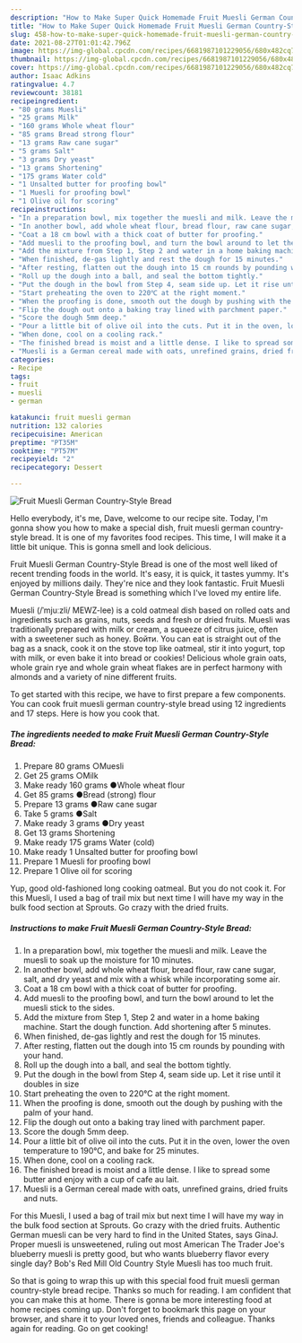 ```yaml
---
description: "How to Make Super Quick Homemade Fruit Muesli German Country-Style Bread"
title: "How to Make Super Quick Homemade Fruit Muesli German Country-Style Bread"
slug: 458-how-to-make-super-quick-homemade-fruit-muesli-german-country-style-bread
date: 2021-08-27T01:01:42.796Z
image: https://img-global.cpcdn.com/recipes/6681987101229056/680x482cq70/fruit-muesli-german-country-style-bread-recipe-main-photo.jpg
thumbnail: https://img-global.cpcdn.com/recipes/6681987101229056/680x482cq70/fruit-muesli-german-country-style-bread-recipe-main-photo.jpg
cover: https://img-global.cpcdn.com/recipes/6681987101229056/680x482cq70/fruit-muesli-german-country-style-bread-recipe-main-photo.jpg
author: Isaac Adkins
ratingvalue: 4.7
reviewcount: 38181
recipeingredient:
- "80 grams Muesli"
- "25 grams Milk"
- "160 grams Whole wheat flour"
- "85 grams Bread strong flour"
- "13 grams Raw cane sugar"
- "5 grams Salt"
- "3 grams Dry yeast"
- "13 grams Shortening"
- "175 grams Water cold"
- "1 Unsalted butter for proofing bowl"
- "1 Muesli for proofing bowl"
- "1 Olive oil for scoring"
recipeinstructions:
- "In a preparation bowl, mix together the muesli and milk. Leave the muesli to soak up the moisture for 10 minutes."
- "In another bowl, add whole wheat flour, bread flour, raw cane sugar, salt, and dry yeast and mix with a whisk while incorporating some air."
- "Coat a 18 cm bowl with a thick coat of butter for proofing."
- "Add muesli to the proofing bowl, and turn the bowl around to let the muesli stick to the sides."
- "Add the mixture from Step 1, Step 2 and water in a home baking machine. Start the dough function. Add shortening after 5 minutes."
- "When finished, de-gas lightly and rest the dough for 15 minutes."
- "After resting, flatten out the dough into 15 cm rounds by pounding with your hand."
- "Roll up the dough into a ball, and seal the bottom tightly."
- "Put the dough in the bowl from Step 4, seam side up. Let it rise until it doubles in size"
- "Start preheating the oven to 220℃ at the right moment."
- "When the proofing is done, smooth out the dough by pushing with the palm of your hand."
- "Flip the dough out onto a baking tray lined with parchment paper."
- "Score the dough 5mm deep."
- "Pour a little bit of olive oil into the cuts. Put it in the oven, lower the oven temperature to 190℃, and bake for 25 minutes."
- "When done, cool on a cooling rack."
- "The finished bread is moist and a little dense. I like to spread some butter and enjoy with a cup of cafe au lait."
- "Muesli is a German cereal made with oats, unrefined grains, dried fruits and nuts."
categories:
- Recipe
tags:
- fruit
- muesli
- german

katakunci: fruit muesli german 
nutrition: 132 calories
recipecuisine: American
preptime: "PT35M"
cooktime: "PT57M"
recipeyield: "2"
recipecategory: Dessert

---
```



![Fruit Muesli German Country-Style Bread](https://img-global.cpcdn.com/recipes/6681987101229056/680x482cq70/fruit-muesli-german-country-style-bread-recipe-main-photo.jpg)

Hello everybody, it's me, Dave, welcome to our recipe site. Today, I'm gonna show you how to make a special dish, fruit muesli german country-style bread. It is one of my favorites food recipes. This time, I will make it a little bit unique. This is gonna smell and look delicious.

Fruit Muesli German Country-Style Bread is one of the most well liked of recent trending foods in the world. It's easy, it is quick, it tastes yummy. It's enjoyed by millions daily. They're nice and they look fantastic. Fruit Muesli German Country-Style Bread is something which I've loved my entire life.

Muesli (/ˈmjuːzli/ MEWZ-lee) is a cold oatmeal dish based on rolled oats and ingredients such as grains, nuts, seeds and fresh or dried fruits. Muesli was traditionally prepared with milk or cream, a squeeze of citrus juice, often with a sweetener such as honey. Войти. You can eat is straight out of the bag as a snack, cook it on the stove top like oatmeal, stir it into yogurt, top with milk, or even bake it into bread or cookies! Delicious whole grain oats, whole grain rye and whole grain wheat flakes are in perfect harmony with almonds and a variety of nine different fruits.


To get started with this recipe, we have to first prepare a few components. You can cook fruit muesli german country-style bread using 12 ingredients and 17 steps. Here is how you cook that.

<!--inarticleads1-->

##### The ingredients needed to make Fruit Muesli German Country-Style Bread:

1. Prepare 80 grams ○Muesli
1. Get 25 grams ○Milk
1. Make ready 160 grams ●Whole wheat flour
1. Get 85 grams ●Bread (strong) flour
1. Prepare 13 grams ●Raw cane sugar
1. Take 5 grams ●Salt
1. Make ready 3 grams ●Dry yeast
1. Get 13 grams Shortening
1. Make ready 175 grams Water (cold)
1. Make ready 1 Unsalted butter for proofing bowl
1. Prepare 1 Muesli for proofing bowl
1. Prepare 1 Olive oil for scoring


Yup, good old-fashioned long cooking oatmeal. But you do not cook it. For this Muesli, I used a bag of trail mix but next time I will have my way in the bulk food section at Sprouts. Go crazy with the dried fruits. 

<!--inarticleads2-->

##### Instructions to make Fruit Muesli German Country-Style Bread:

1. In a preparation bowl, mix together the muesli and milk. Leave the muesli to soak up the moisture for 10 minutes.
1. In another bowl, add whole wheat flour, bread flour, raw cane sugar, salt, and dry yeast and mix with a whisk while incorporating some air.
1. Coat a 18 cm bowl with a thick coat of butter for proofing.
1. Add muesli to the proofing bowl, and turn the bowl around to let the muesli stick to the sides.
1. Add the mixture from Step 1, Step 2 and water in a home baking machine. Start the dough function. Add shortening after 5 minutes.
1. When finished, de-gas lightly and rest the dough for 15 minutes.
1. After resting, flatten out the dough into 15 cm rounds by pounding with your hand.
1. Roll up the dough into a ball, and seal the bottom tightly.
1. Put the dough in the bowl from Step 4, seam side up. Let it rise until it doubles in size
1. Start preheating the oven to 220℃ at the right moment.
1. When the proofing is done, smooth out the dough by pushing with the palm of your hand.
1. Flip the dough out onto a baking tray lined with parchment paper.
1. Score the dough 5mm deep.
1. Pour a little bit of olive oil into the cuts. Put it in the oven, lower the oven temperature to 190℃, and bake for 25 minutes.
1. When done, cool on a cooling rack.
1. The finished bread is moist and a little dense. I like to spread some butter and enjoy with a cup of cafe au lait.
1. Muesli is a German cereal made with oats, unrefined grains, dried fruits and nuts.


For this Muesli, I used a bag of trail mix but next time I will have my way in the bulk food section at Sprouts. Go crazy with the dried fruits. Authentic German muesli can be very hard to find in the United States, says GinaJ. Proper muesli is unsweetened, ruling out most American The Trader Joe&#39;s blueberry muesli is pretty good, but who wants blueberry flavor every single day? Bob&#39;s Red Mill Old Country Style Muesli has too much fruit. 

So that is going to wrap this up with this special food fruit muesli german country-style bread recipe. Thanks so much for reading. I am confident that you can make this at home. There is gonna be more interesting food at home recipes coming up. Don't forget to bookmark this page on your browser, and share it to your loved ones, friends and colleague. Thanks again for reading. Go on get cooking!
